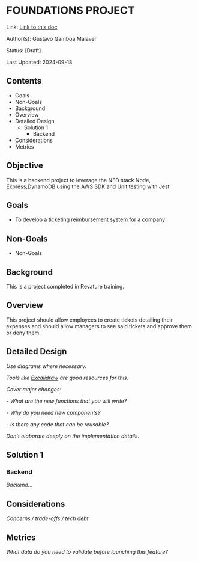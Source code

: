 # FOUNDATIONS PROJECT
Link: [Link to this doc](#)

Author(s): Gustavo Gamboa Malaver

Status: [Draft]

Last Updated: 2024-09-18

## Contents
- Goals
- Non-Goals
- Background
- Overview
- Detailed Design
  - Solution 1
    - Backend
- Considerations
- Metrics

## Objective
This is a backend project to leverage the NED stack
Node, Express,DynamoDB using the AWS SDK and
Unit testing with Jest

## Goals
- To develop a ticketing reimbursement system for a company 
## Non-Goals
- Non-Goals

## Background
This is a project completed in Revature training.

## Overview
This project should allow employees to create tickets detailing their expenses
and should allow managers to see said tickets and approve them or deny them.

## Detailed Design
_Use diagrams where necessary._

_Tools like [Excalidraw](https://excalidraw.com) are good resources for this._

_Cover major changes:_

 _- What are the new functions that you will write?_

 _- Why do you need new components?_

 _- Is there any code that can be reusable?_

_Don’t elaborate deeply on the implementation details._

## Solution 1
### Backend
_Backend…_

## Considerations
_Concerns / trade-offs / tech debt_

## Metrics
_What data do you need to validate before launching this feature?_














